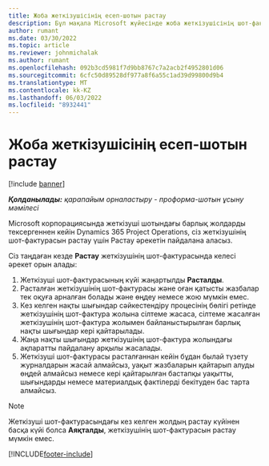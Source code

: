 ```yaml
---
title: Жоба жеткізушісінің есеп-шотын растау
description: Бұл мақала Microsoft жүйесінде жоба жеткізушісінің шот-фактурасын қалай растау керектігін түсіндіреді Dynamics 365 Project Operations және жоба жеткізушісінің шот-фактурасын растаудың қаржылық әсері.
author: rumant
ms.date: 03/30/2022
ms.topic: article
ms.reviewer: johnmichalak
ms.author: rumant
ms.openlocfilehash: 092b3cd5981f7d9bb8767c7a2acb2f4952801d06
ms.sourcegitcommit: 6cfc50d89528df977a8f6a55c1ad39d99800d9b4
ms.translationtype: MT
ms.contentlocale: kk-KZ
ms.lasthandoff: 06/03/2022
ms.locfileid: "8932441"
---
```

# <a name="confirm-a-project-vendor-invoice"></a>Жоба жеткізушісінің есеп-шотын растау

[!include [banner](../../includes/dataverse-preview.md)]

_**Қолданылады:** қарапайым орналастыру - проформа-шотын ұсыну мәмілесі_

Microsoft корпорациясында жеткізуші шотындағы барлық жолдарды тексергеннен кейін Dynamics 365 Project Operations, сіз жеткізушінің шот-фактурасын растау үшін Растау әрекетін пайдалана аласыз.

Сіз таңдаған кезде **Растау** жеткізушінің шот-фактурасында келесі әрекет орын алады:

1. Жеткізуші шот-фактурасының күйі жаңартылды **Расталды**.
2. Расталған жеткізушінің шот-фактурасы және оған қатысты жазбалар тек оқуға арналған болады және өңдеу немесе жою мүмкін емес.
3. Кез келген нақты шығындар сәйкестендіру процесінің бөлігі ретінде жеткізушінің шот-фактура жолына сілтеме жасаса, сілтеме жасалған жеткізушінің шот-фактура жолымен байланыстырылған барлық нақты шығындар кері қайтарылады.
4. Жаңа нақты шығындар жеткізушінің шот-фактура жолындағы ақпаратты пайдалану арқылы жасалады.
5. Жеткізуші шот-фактурасы расталғаннан кейін бұдан былай түзету журналдарын жасай алмайсыз, уақыт жазбаларын қайтарып алуды өңдей алмайсыз немесе кері қайтарылған бастапқы уақытты, шығындарды немесе материалдық фактілерді бекітуден бас тарта алмайсыз.

> [!NOTE]
> Жеткізуші шот-фактурасындағы кез келген жолдың растау күйінен басқа күйі болса **Аяқталды**, жеткізушінің шот-фактурасын растау мүмкін емес.

[!INCLUDE[footer-include](../../includes/footer-banner.md)]
